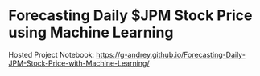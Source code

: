 # Forecasting Daily $JPM Stock Price using Machine Learning

Hosted Project Notebook: https://g-andrey.github.io/Forecasting-Daily-JPM-Stock-Price-with-Machine-Learning/

